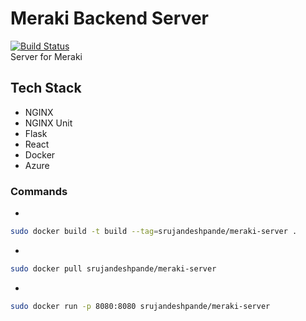 # Meraki Backend Server

[![Build Status](https://travis-ci.com/srujandeshpande/meraki-server.svg?branch=master)](https://travis-ci.com/srujandeshpande/meraki-server)  
Server for Meraki

## Tech Stack

- NGINX
- NGINX Unit
- Flask
- React
- Docker
- Azure

### Commands

-

```bash
sudo docker build -t build --tag=srujandeshpande/meraki-server .
```

-

```bash
sudo docker pull srujandeshpande/meraki-server
```

-

```bash
sudo docker run -p 8080:8080 srujandeshpande/meraki-server
```
